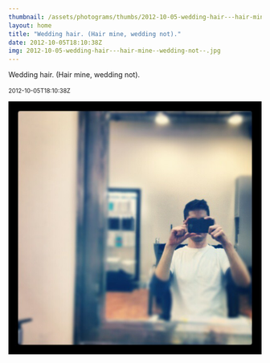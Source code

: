 ```yaml
---
thumbnail: /assets/photograms/thumbs/2012-10-05-wedding-hair---hair-mine--wedding-not--.jpg
layout: home
title: "Wedding hair. (Hair mine, wedding not)."
date: 2012-10-05T18:10:38Z
img: 2012-10-05-wedding-hair---hair-mine--wedding-not--.jpg
---
```


Wedding hair. (Hair mine, wedding not).

<small>2012-10-05T18:10:38Z</small>

![Wedding hair. (Hair mine, wedding not).](/assets/photograms/original/2012-10-05-wedding-hair---hair-mine--wedding-not--.jpg)
